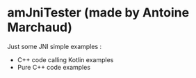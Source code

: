 # amJniTester (made by Antoine Marchaud)

Just some JNI simple examples :
- C++ code calling Kotlin examples
- Pure C++ code examples
